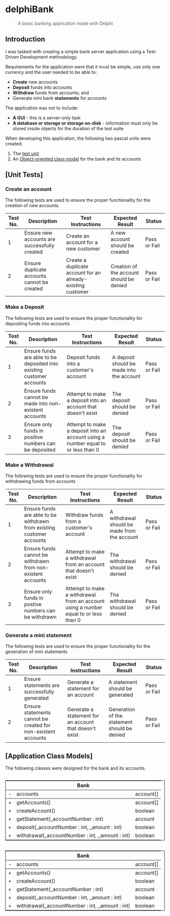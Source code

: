 # delphiBank

> A basic banking application made with Delphi

## Introduction

I was tasked with creating a simple bank server application using a Test-Driven Development methodology.

Requirements for the application were that it must be simple, use only one currency and the user needed to be able to:

* **Create** new accounts
* **Deposit** funds into accounts
* **Withdraw** funds from accounts; and
* Generate mini bank **statements** for accounts

The application was not to include:

* **A GUI** - this is a server-only task
* **A database or storage or storage on-disk** - information must only be stored inside objects for the duration of the test suite

When developing this application, the following two pascal units were created:

1. The [test unit](#unit-tests)
2. An [Object-oriented class model](#application-class-models) for the bank and its accounts

## [Unit Tests]

### Create an account

The following tests are used to ensure the proper functionality for the creation of new accounts.

|Test No.|Description|Test Instructions|Expected Result|Status|
|---|---|---|---|---|
|1|Ensure new accounts are successfully created|Create an account for a new customer|A new account should be created|Pass or Fail|
|2|Ensure duplicate accounts cannot be created|Create a duplicate account for an already-existing customer|Creation of the account should be denied|Pass or Fail|

### Make a Deposit

The following tests are used to ensure the proper functionality for depositing funds into accounts

|Test No.|Description|Test Instructions|Expected Result|Status|
|---|---|---|---|---|
|1|Ensure funds are able to be deposited into existing customer accounts|Deposit funds into a customer's account|A deposit should be made into the account|Pass or Fail|
|2|Ensure funds cannot be made into non-existent accounts|Attempt to make a deposit into an account that doesn't exist|The deposit should be denied|Pass or Fail|
|3|Ensure only funds in positive numbers can be deposited|Attempt to make a deposit into an account using a number equal to or less than 0|The deposit should be denied|Pass or Fail|

### Make a Withdrawal

The following tests are used to ensure the proper functionality for withdrawing funds from accounts

|Test No.|Description|Test Instructions|Expected Result|Status|
|---|---|---|---|---|
|1|Ensure funds are able to be withdrawn from existing customer accounts|Withdraw funds from a customer's account|A withdrawal should be made from the account|Pass or Fail|
|2|Ensure funds cannot be withdrawn from non-existent accounts|Attempt to make a withdrawal from an account that doesn't exist|The withdrawal should be denied|Pass or Fail|
|3|Ensure only funds in postive numbers can be withdrawn|Attempt to make a withdrawal from an account using a number equal to or less than 0|The withdrawal should be denied|Pass or Fail|

### Generate a mini statement

The following tests are used to ensure the proper functionality for the generation of mini statements

|Test No.|Description|Test Instructions|Expected Result|Status|
|---|---|---|---|---|
|1|Ensure statements are successfully generated|Generate a statement for an account|A statement should be generated|Pass or Fail|
|2|Ensure statements cannot be created for non-existent accounts|Generate a statement for an account that doesn't exist|Generation of the statement should be denied|Pass or Fail

## [Application Class Models]

The following classes were designed for the bank and its accounts.

<style type="text/css">
    .table-class-diagram{border-collapse:collapse;border-spacing:0; border:1pt solid; display:inline-block; margin-right:2pt;}
    .table-class-diagram .align-center{text-align:center;}
    .border-bottom-strong{border-bottom:1pt solid;}
    .border-bottom-none{border-bottom:none;}
</style>

<table class="table-class-diagram">
    <thead>
        <tr>
            <th class="align-center" colspan="3">Bank</th>
        </tr>
    </thead>
    <tbody>
        <tr class="border-bottom-strong">
            <td class="tg-o5vb">-</td>
            <td class="tg-o5vb">accounts</td>
            <td class="tg-o5vb">account[]</td>
        </tr>
        <tr class="border-bottom-none">
            <td class="tg-73oq">+</td>
            <td class="tg-73oq">getAccounts()</td>
            <td class="tg-73oq">account[]</td>
        </tr>
        <tr class="border-bottom-none">
            <td class="tg-73oq">+</td>
            <td class="tg-73oq">createAccount()</td>
            <td class="tg-73oq">boolean</td>
        </tr>
        <tr class="border-bottom-none">
            <td class="tg-73oq">+</td>
            <td class="tg-73oq">getStatement(_accountNumber : int)</td>
            <td class="tg-73oq">account</td>
        </tr>
        <tr class="border-bottom-none">
            <td class="tg-73oq">+</td>
            <td class="tg-73oq">deposit(_accountNumber : int, _amount : int)</td>
            <td class="tg-73oq">boolean</td>
        </tr>
        <tr class="border-bottom-none">
            <td class="tg-73oq">+</td>
            <td class="tg-73oq">withdrawal(_accountNumber : int, _amount : int)</td>
            <td class="tg-73oq">boolean</td>
        </tr>
    </tbody>
</table>

<table class="table-class-diagram">
    <thead>
        <tr>
            <th class="align-center" colspan="3">Bank</th>
        </tr>
    </thead>
    <tbody>
        <tr class="border-bottom-strong">
            <td class="tg-o5vb">-</td>
            <td class="tg-o5vb">accounts</td>
            <td class="tg-o5vb">account[]</td>
        </tr>
        <tr class="border-bottom-none">
            <td class="tg-73oq">+</td>
            <td class="tg-73oq">getAccounts()</td>
            <td class="tg-73oq">account[]</td>
        </tr>
        <tr class="border-bottom-none">
            <td class="tg-73oq">+</td>
            <td class="tg-73oq">createAccount()</td>
            <td class="tg-73oq">boolean</td>
        </tr>
        <tr class="border-bottom-none">
            <td class="tg-73oq">+</td>
            <td class="tg-73oq">getStatement(_accountNumber : int)</td>
            <td class="tg-73oq">account</td>
        </tr>
        <tr class="border-bottom-none">
            <td class="tg-73oq">+</td>
            <td class="tg-73oq">deposit(_accountNumber : int, _amount : int)</td>
            <td class="tg-73oq">boolean</td>
        </tr>
        <tr class="border-bottom-none">
            <td class="tg-73oq">+</td>
            <td class="tg-73oq">withdrawal(_accountNumber : int, _amount : int)</td>
            <td class="tg-73oq">boolean</td>
        </tr>
    </tbody>
</table>
